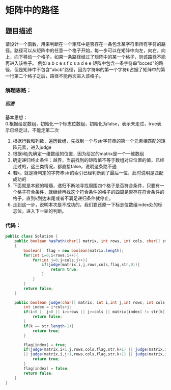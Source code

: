 # 矩阵中的路径

## 题目描述
请设计一个函数，用来判断在一个矩阵中是否存在一条包含某字符串所有字符的路径。路径可以从矩阵中的任意一个格子开始，每一步可以在矩阵中向左，向右，向上，向下移动一个格子。如果一条路径经过了矩阵中的某一个格子，则该路径不能再进入该格子。 例如 a b c e s f c s a d e e 矩阵中包含一条字符串"bcced"的路径，但是矩阵中不包含"abcb"路径，因为字符串的第一个字符b占据了矩阵中的第一行第二个格子之后，路径不能再次进入该格子。

### 解题思路：
##### 回溯
基本思想：<br>
0.根据给定数组，初始化一个标志位数组，初始化为false，表示未走过，true表示已经走过，不能走第二次<br>

1. 根据行数和列数，遍历数组，先找到一个与str字符串的第一个元素相匹配的矩阵元素，进入judge
2. 根据i和j先确定一维数组的位置，因为给定的matrix是一个一维数组
3. 确定递归终止条件：越界，当前找到的矩阵值不等于数组对应位置的值，已经走过的，这三类情况，都直接false，说明这条路不通
4. 若k，就是待判定的字符串str的索引已经判断到了最后一位，此时说明是匹配成功的
5. 下面就是本题的精髓，递归不断地寻找周围四个格子是否符合条件，只要有一个格子符合条件，就继续再找这个符合条件的格子的四周是否存在符合条件的格子，直到k到达末尾或者不满足递归条件就停止。
6. 走到这一步，说明本次是不成功的，我们要还原一下标志位数组index处的标志位，进入下一轮的判断。


### 代码：


```java
public class Solution {
    public boolean hasPath(char[] matrix, int rows, int cols, char[] str)
    {
        boolean[] flag = new boolean[matrix.length];
        for(int i=0;i<rows;i++){
            for(int j=0;j<cols;j++){
                if(judge(matrix,i,j,rows,cols,flag,str,0)){
                    return true;
                }
            }
        }
        return false;
    }

    public boolean judge(char[] matrix, int i,int j,int rows, int cols, boolean[] flag, char[] str, int k) {
        int index = i*cols+j;
        if(i<0 || j<0 || i>=rows || j>=cols || matrix[index] != str[k] || flag[index] == true){
            return false;
        }
        if(k == str.length-1){
            return true;
        }

        flag[index] = true;
        if(judge(matrix,i+1,j,rows,cols,flag,str,k+1) || judge(matrix,i-1,j,rows,cols,flag,str,k+1)
        || judge(matrix,i,j+1,rows,cols,flag,str,k+1) || judge(matrix,i,j-1,rows,cols,flag,str,k+1)){
            return true;
        }
        flag[index] = false;
        return false;
    }
}

```